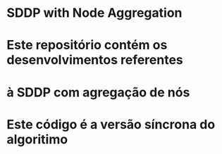 # SDDP with Node Aggregation
 
# Este repositório contém os desenvolvimentos referentes
# à SDDP com agregação de nós
# Este código é a versão síncrona do algoritimo